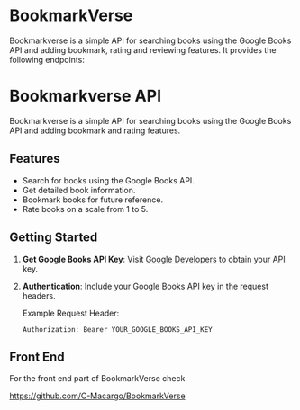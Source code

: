 
# BookmarkVerse

Bookmarkverse is a simple API for searching books using the Google Books API and adding bookmark, rating and reviewing features. It provides the following endpoints:


# Bookmarkverse API

Bookmarkverse is a simple API for searching books using the Google Books API and adding bookmark and rating features.

## Features

- Search for books using the Google Books API.
- Get detailed book information.
- Bookmark books for future reference.
- Rate books on a scale from 1 to 5.

## Getting Started

1. **Get Google Books API Key**: Visit [Google Developers](https://developers.google.com/books/docs/v1/using) to obtain your API key.

2. **Authentication**: Include your Google Books API key in the request headers.

   Example Request Header:
   ```http
   Authorization: Bearer YOUR_GOOGLE_BOOKS_API_KEY

## Front End

For the front end part of BookmarkVerse check

 https://github.com/C-Macargo/BookmarkVerse


